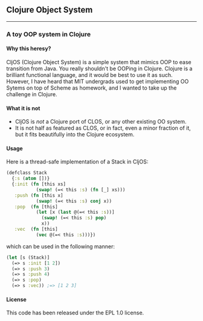 ## Clojure Object System
------------------------
### A toy OOP system in Clojure

#### Why this heresy?
CljOS (Clojure Object System) is a simple system that mimics OOP to ease transition from Java. You really shouldn't be OOPing in Clojure. Clojure is a brilliant functional language, and it would be best to use it as such. However, I have heard that MIT undergrads used to get implementing OO Sytems on top of Scheme as homework, and I wanted to take up the challenge in Clojure.

#### What it is not
* CljOS is *not* a Clojure port of CLOS, or any other existing OO system.
* It is not half as featured as CLOS, or in fact, even a minor fraction of it, but it fits beautifully into the Clojure ecosystem.

#### Usage
Here is a thread-safe implementation of a Stack in CljOS:

```clojure
(defclass Stack 
  {:s (atom [])}
  {:init (fn [this xs] 
           (swap! (=< this :s) (fn [_] xs)))
   :push (fn [this x]
           (swap! (=< this :s) conj x))
   :pop  (fn [this]
           (let [x (last @(=< this :s))]
             (swap! (=< this :s) pop)
             x))
   :vec  (fn [this]
           (vec @(=< this :s)))})
```
which can be used in the following manner:

```clojure
(let [s (Stack)]
  (=> s :init [1 2])
  (=> s :push 3) 
  (=> s :push 4)
  (=> s :pop)
  (=> s :vec)) ;=> [1 2 3]
```

#### License
This code has been released under the EPL 1.0 license.
